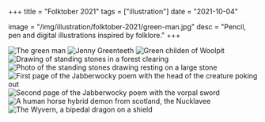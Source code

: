 +++
title = "Folktober 2021"
tags = ["illustration"]
date = "2021-10-04"

image = "/img/illustration/folktober-2021/green-man.jpg"
desc = "Pencil, pen and digital illustrations inspired by folklore."
+++

![The green man](/img/illustration/folktober-2021/green-man.jpg "The green man")
![Jenny Greenteeth](/img/illustration/folktober-2021/jenny-greenteeth.jpg "Jenny Greenteeth")
![Green childen of Woolpit](/img/illustration/folktober-2021/green-children-woolpit.jpg "Green childen of Woolpit")
![Drawing of standing stones in a forest clearing](/img/illustration/folktober-2021/standing-stones.jpg "Drawing of standing stones in a forest clearing")
![Photo of the standing stones drawing resting on a large stone](/img/illustration/folktober-2021/standing-stones-photo.jpg "Photo of the standing stones drawing resting on a large stone")
![First page of the Jabberwocky poem with the head of the creature poking out](/img/illustration/folktober-2021/jabberwock-1.jpg "First page of the Jabberwocky poem with the head of the creature poking out")
![Second page of the Jabberwocky poem with the vorpal sword](/img/illustration/folktober-2021/jabberwock-2.jpg "Second page of the Jabberwocky poem with the vorpal sword")
![A human horse hybrid demon from scotland, the Nucklavee](/img/illustration/folktober-2021/nucklavee.jpg "A human horse hybrid demon from scotland, the Nucklavee")
![The Wyvern, a bipedal dragon on a shield](/img/illustration/folktober-2021/wyvern.jpg "The Wyvern, a bipedal dragon on a shield")
